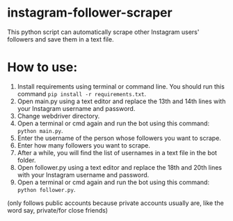 # instagram-follower-scraper
This python script can automatically scrape other Instagram users' followers and save them in a text file.

# How to use:
1. Install requirements using terminal or command line. You should run this command ```pip install -r requirements.txt```.
2. Open main.py using a text editor and replace the 13th and 14th lines with your Instagram username and password.
3. Change webdriver directory.
4. Open a terminal or cmd again and run the bot using this command: ```python main.py```.
5. Enter the username of the person whose followers you want to scrape.
6. Enter how many followers you want to scrape.
7. After a while, you will find the list of usernames in a text file in the bot folder.
8. Open follower.py using a text editor and replace the 18th and 20th lines with your Instagram username and password.
9. Open a terminal or cmd again and run the bot using this command: ```python follower.py```.

(only follows public accounts because private accounts usually are, like the word say, private/for close friends)
